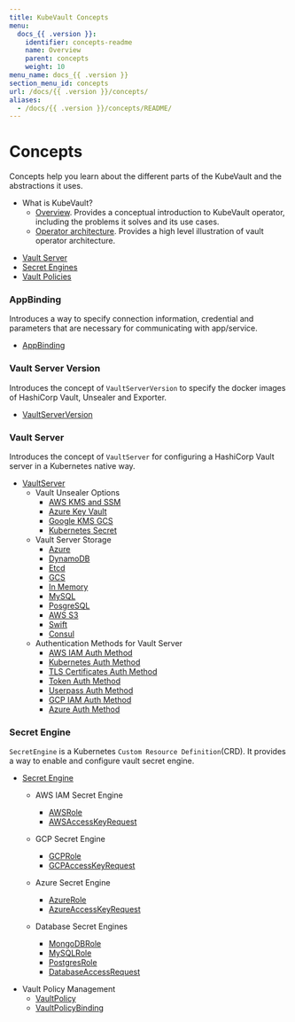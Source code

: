 ```yaml
---
title: KubeVault Concepts
menu:
  docs_{{ .version }}:
    identifier: concepts-readme
    name: Overview
    parent: concepts
    weight: 10
menu_name: docs_{{ .version }}
section_menu_id: concepts
url: /docs/{{ .version }}/concepts/
aliases:
  - /docs/{{ .version }}/concepts/README/
---
```


# Concepts

Concepts help you learn about the different parts of the KubeVault and the abstractions it uses.

- What is KubeVault?
  - [Overview](/docs/concepts/what-is-kubevault.md). Provides a conceptual introduction to KubeVault operator, including the problems it solves and its use cases.
  - [Operator architecture](/docs/concepts/architecture.md). Provides a high level illustration of vault operator architecture.  



<ul class="nav nav-tabs" id="conceptsTab" role="tablist">
  <li class="nav-item">
    <a class="nav-link active" id="vault-server-tab" data-toggle="tab" href="#vault-server" role="tab" aria-controls="vault-server" aria-selected="true">Vault Server</a>
  </li>
  <li class="nav-item">
    <a class="nav-link" id="secret-engine-tab" data-toggle="tab" href="#secret-engine" role="tab" aria-controls="secret-engine" aria-selected="false">Secret Engines</a>
  </li>
  <li class="nav-item">
    <a class="nav-link" id="vault-policy-tab" data-toggle="tab" href="#vault-policy" role="tab" aria-controls="vault-policy" aria-selected="false">Vault Policies</a>
  </li>
</ul>

<div class="tab-content" id="conceptsTabContent">
  <div class="tab-pane fade show active" id="vault-server" role="tabpanel" aria-labelledby="vault-server-tab">

### AppBinding 

Introduces a way to specify connection information, credential and parameters that are necessary for communicating with app/service.

- [AppBinding](/docs/concepts/vault-server-crds/auth-methods/appbinding.md)

### Vault Server Version
 
Introduces the concept of `VaultServerVersion` to specify the docker images of HashiCorp Vault, Unsealer and Exporter.

- [VaultServerVersion](/docs/concepts/vault-server-crds/vaultserverversion.md)

### Vault Server

Introduces the concept of `VaultServer` for configuring a HashiCorp Vault server in a Kubernetes native way.

- [VaultServer](/docs/concepts/vault-server-crds/vaultserver.md)
    - Vault Unsealer Options
      - [AWS KMS and SSM](/docs/concepts/vault-server-crds/unsealer/aws_kms_ssm.md)
      - [Azure Key Vault](/docs/concepts/vault-server-crds/unsealer/azure_key_vault.md)
      - [Google KMS GCS](/docs/concepts/vault-server-crds/unsealer/google_kms_gcs.md)
      - [Kubernetes Secret](/docs/concepts/vault-server-crds/unsealer/kubernetes_secret.md)
    - Vault Server Storage
      - [Azure](/docs/concepts/vault-server-crds/storage/azure.md)
      - [DynamoDB](/docs/concepts/vault-server-crds/storage/dynamodb.md)
      - [Etcd](/docs/concepts/vault-server-crds/storage/etcd.md)
      - [GCS](/docs/concepts/vault-server-crds/storage/gcs.md)
      - [In Memory](/docs/concepts/vault-server-crds/storage/inmem.md)
      - [MySQL](/docs/concepts/vault-server-crds/storage/mysql.md)
      - [PosgreSQL](/docs/concepts/vault-server-crds/storage/postgresql.md)
      - [AWS S3](/docs/concepts/vault-server-crds/storage/s3.md)
      - [Swift](/docs/concepts/vault-server-crds/storage/swift.md)
      - [Consul](/docs/concepts/vault-server-crds/storage/consul.md)
    - Authentication Methods for Vault Server
      - [AWS IAM Auth Method](/docs/concepts/vault-server-crds/auth-methods/aws-iam.md)
      - [Kubernetes Auth Method](/docs/concepts/vault-server-crds/auth-methods/kubernetes.md)
      - [TLS Certificates Auth Method](/docs/concepts/vault-server-crds/auth-methods/tls.md)
      - [Token Auth Method](/docs/concepts/vault-server-crds/auth-methods/token.md)
      - [Userpass Auth Method](/docs/concepts/vault-server-crds/auth-methods/userpass.md)
      - [GCP IAM Auth Method](/docs/concepts/vault-server-crds/auth-methods/gcp-iam.md)
      - [Azure Auth Method](/docs/concepts/vault-server-crds/auth-methods/azure.md)



</div>
<div class="tab-pane fade" id="secret-engine" role="tabpanel" aria-labelledby="secret-engine-tab">

### Secret Engine

`SecretEngine` is a Kubernetes `Custom Resource Definition`(CRD). It provides a way to enable and configure vault secret engine.

- [Secret Engine](/docs/concepts/secret-engine-crds/secretengine.md)
    - AWS IAM Secret Engine
      - [AWSRole](/docs/concepts/secret-engine-crds/aws-secret-engine/awsrole.md)
      - [AWSAccessKeyRequest](/docs/concepts/secret-engine-crds/aws-secret-engine/awsaccesskeyrequest.md)
    
    - GCP Secret Engine
      - [GCPRole](/docs/concepts/secret-engine-crds/gcp-secret-engine/gcprole.md)
      - [GCPAccessKeyRequest](/docs/concepts/secret-engine-crds/gcp-secret-engine/gcpaccesskeyrequest.md)
    
    - Azure Secret Engine
      - [AzureRole](/docs/concepts/secret-engine-crds/azure-secret-engine/azurerole.md)
      - [AzureAccessKeyRequest](/docs/concepts/secret-engine-crds/azure-secret-engine/azureaccesskeyrequest.md)
      
    - Database Secret Engines
      - [MongoDBRole](/docs/concepts/secret-engine-crds/database-secret-engine/mongodb.md)
      - [MySQLRole](/docs/concepts/secret-engine-crds/database-secret-engine/mysql.md)
      - [PostgresRole](/docs/concepts/secret-engine-crds/database-secret-engine/postgresrole.md)
      - [DatabaseAccessRequest](/docs/concepts/secret-engine-crds/database-secret-engine/databaseaccessrequest.md)

</div>
<div class="tab-pane fade" id="vault-policy" role="tabpanel" aria-labelledby="vault-policy-tab">

- Vault Policy Management
  - [VaultPolicy](/docs/concepts/policy-crds/vaultpolicy.md)
  - [VaultPolicyBinding](/docs/concepts/policy-crds/vaultpolicybinding.md)

</div>
</div>
